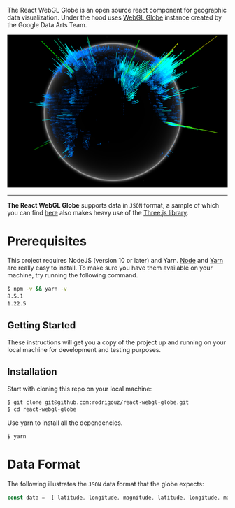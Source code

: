 The React WebGL Globe is an open source react component  for geographic data visualization. Under the hood uses [WebGL Globe](https://github.com/sw-yx/react-typescript-cheatsheet/) instance created by the Google Data Arts Team. 

![](https://raw.githubusercontent.com/rodrigouz/react-webgl-globe/master/globe.png)

----

**The React WebGL Globe** supports data in `JSON` format, a sample of which you can find [here](https://github.com/dataarts/webgl-globe/blob/master/globe/population909500.json) also makes heavy use of the [Three.js library](https://github.com/mrdoob/three.js/).




# Prerequisites

This project requires NodeJS (version 10 or later) and Yarn.
[Node](http://nodejs.org/) and [Yarn](https://yarnpkg.com/) are really easy to install.
To make sure you have them available on your machine,
try running the following command.

```sh
$ npm -v && yarn -v
8.5.1
1.22.5
```

## Getting Started

These instructions will get you a copy of the project up and running on your local machine for development and testing purposes.

## Installation

Start with cloning this repo on your local machine:

```sh
$ git clone git@github.com:rodrigouz/react-webgl-globe.git
$ cd react-webgl-globe
```
Use yarn to install all the dependencies.
```sh
$ yarn 
```

# Data Format

The following illustrates the `JSON` data format that the globe expects:

```javascript
const data =  [ latitude, longitude, magnitude, latitude, longitude, magnitude, ... ];
```